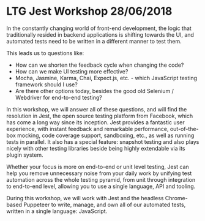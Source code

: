 # LTG Jest Workshop 28/06/2018

In the constantly changing world of front-end development, the logic that traditionally resided in backend applications is shifting towards the UI, and automated tests need to be written in a different manner to test them.

This leads us to questions like:

- How can we shorten the feedback cycle when changing the code?
- How can we make UI testing more effective?
- Mocha, Jasmine, Karma, Chai, Expect.js, etc. - which JavaScript testing framework should I use?
- Are there other options today, besides the good old Selenium / Webdriver for end-to-end testing?

In this workshop, we will answer all of these questions, and will find the resolution in Jest, the open source testing platform from Facebook, which has come a long way since its inception. Jest provides a fantastic user experience, with instant feedback and remarkable performance, out-of-the-box mocking, code coverage support, sandboxing, etc., as well as running tests in parallel. It also has a special feature: snapshot testing and also plays nicely with other testing libraries beside being highly extendable via its plugin system.

Whether your focus is more on end-to-end or unit level testing, Jest can help you remove unnecessary noise from your daily work by unifying test automation across the whole testing pyramid, from unit through integration to end-to-end level, allowing you to use a single language, API and tooling.

During this workshop, we will work with Jest and the headless Chrome-based Puppeteer to write, manage, and own all of our automated tests, written in a single language: JavaScript.
